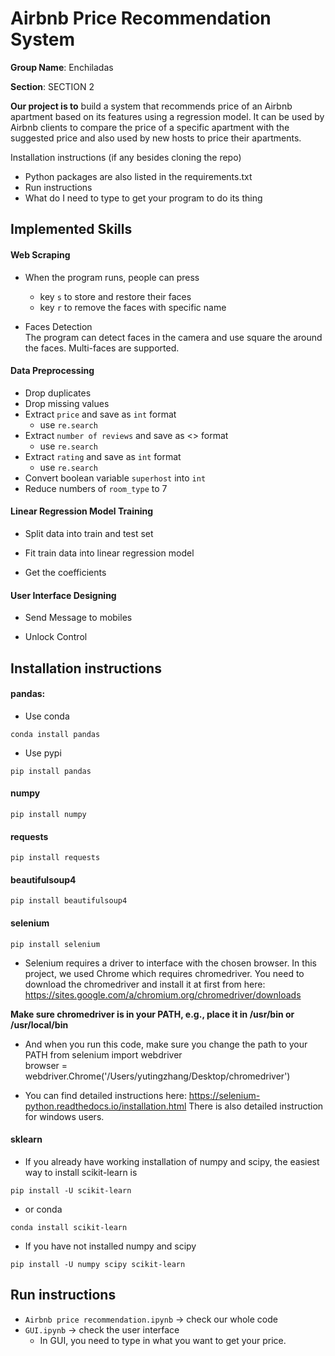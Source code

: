 # Airbnb Price Recommendation System

<b>Group Name</b>: Enchiladas

<b>Section</b>: SECTION 2

<b>Our project is to</b> build a system that recommends price of an Airbnb apartment based on its features using a regression model. It can be used by Airbnb clients to compare the price of 
a specific apartment with the suggested price and also used by new hosts to price their apartments.

Installation instructions (if any besides cloning the repo)
- Python packages are also listed in the requirements.txt
- Run instructions
- What do I need to type to get your program to do its thing


## Implemented Skills
#### Web Scraping
*  
  When the program runs, people can press
  * key `s` to store and restore their faces
  * key `r` to remove the faces with specific name   
  
* Faces Detection  
  The program can detect faces in the camera and use
  square the around the faces. Multi-faces are supported.
 

#### Data Preprocessing
* Drop duplicates
* Drop missing values
* Extract `price` and save as `int` format
  - use `re.search`
* Extract `number of reviews` and save as <> format
  -  use `re.search`
* Extract `rating` and save as `int` format
  - use `re.search`
* Convert boolean variable `superhost` into `int`
* Reduce numbers of `room_type` to 7

#### Linear Regression Model Training
* Split data into train and test set
  
* Fit train data into linear regression model

* Get the coefficients
  

#### User Interface Designing
* Send Message to mobiles  
  
* Unlock Control  
  

## Installation instructions
#### pandas: 
* Use conda
```
conda install pandas
```

* Use pypi
```
pip install pandas
```

#### numpy
```
pip install numpy
```

#### requests
```
pip install requests
```

#### beautifulsoup4
```
pip install beautifulsoup4
```

#### selenium
```
pip install selenium
```
  * Selenium requires a driver to interface with the chosen browser. In this project, we used Chrome which requires chromedriver. You need to download the chromedriver and install it at first from here: https://sites.google.com/a/chromium.org/chromedriver/downloads 

  <b>Make sure chromedriver is in your PATH, e.g., place it in /usr/bin or /usr/local/bin</b>

  * And when you run this code, make sure you change the path to your PATH
from selenium import webdriver  
browser = webdriver.Chrome('/Users/yutingzhang/Desktop/chromedriver')

  * You can find detailed instructions here: https://selenium-python.readthedocs.io/installation.html
There is also detailed instruction for windows users.

#### sklearn
  * If you already have working installation of numpy and scipy, the easiest way to install scikit-learn is
```
pip install -U scikit-learn
```
  * or conda
```
conda install scikit-learn
```

* If you have not installed numpy and scipy
```
pip install -U numpy scipy scikit-learn
```

## Run instructions
* `Airbnb price recommendation.ipynb` -> check our whole code
* `GUI.ipynb` -> check the user interface
  * In GUI, you need to type in what you want to get your price.

